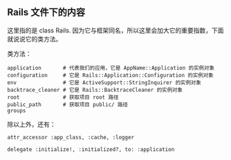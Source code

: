 ## Rails 文件下的内容

这里指的是 class Rails. 因为它与框架同名，所以这里会加大它的重要指数，下面就说说它的类方法。

类方法：

```
application       # 代表我们的应用，它是 AppName::Application 的实例对象
configuration     # 它是 Rails::Application::Configuration 的实例对象
env               # 它是 ActiveSupport::StringInquirer 的实例对象
backtrace_cleaner # 它是 Rails::BacktraceCleaner 的实例对象
root              # 获取项目 root 路径
public_path       # 获取项目 public/ 路径
groups
```

除以上外，还有：

```
attr_accessor :app_class, :cache, :logger
```

```
delegate :initialize!, :initialized?, to: :application
```
